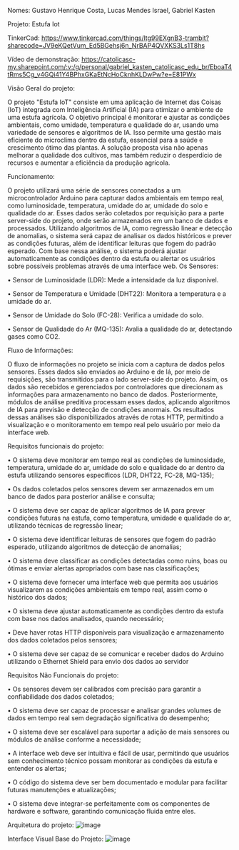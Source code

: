 Nomes: Gustavo Henrique Costa,
	   Lucas Mendes Israel,
     Gabriel Kasten
     
Projeto: Estufa Iot

TinkerCad: https://www.tinkercad.com/things/ltg99EXgnB3-trambit?sharecode=JV9eKQetVum_Ed5BGehsj6n_NrBAP4QVXKS3Ls1T8hs

Vídeo de demonstração: https://catolicasc-my.sharepoint.com/:v:/g/personal/gabriel_kasten_catolicasc_edu_br/EboaT4tRms5Cg_v4GQi41Y4BPhxGKaEtNcHoCknhKLDwPw?e=E81PWx

Visão Geral do projeto:

O projeto "Estufa IoT" consiste em uma aplicação de Internet das Coisas (IoT) integrada com Inteligência Artificial (IA) para otimizar o ambiente de uma estufa agrícola. O objetivo principal é monitorar e ajustar as condições ambientais, como umidade, temperatura e qualidade do ar, usando uma variedade de sensores e algoritmos de IA. Isso permite uma gestão mais eficiente do microclima dentro da estufa, essencial para a saúde e crescimento ótimo das plantas. A solução proposta visa não apenas melhorar a qualidade dos cultivos, mas também reduzir o desperdício de recursos e aumentar a eficiência da produção agrícola.

Funcionamento:

O projeto utilizará uma série de sensores conectados a um microcontrolador Arduino para capturar dados ambientais em tempo real, como luminosidade, temperatura, umidade do ar, umidade do solo e qualidade do ar. Esses dados serão coletados por requisição para a parte server-side do projeto, onde serão armazenados em um banco de dados e processados. Utilizando algoritmos de IA, como regressão linear e detecção de anomalias, o sistema será capaz de analisar os dados históricos e prever as condições futuras, além de identificar leituras que fogem do padrão esperado. Com base nessa análise, o sistema poderá ajustar automaticamente as condições dentro da estufa ou alertar os usuários sobre possíveis problemas através de uma interface web. Os Sensores:

•	Sensor de Luminosidade (LDR): Mede a intensidade da luz disponível.

•	Sensor de Temperatura e Umidade (DHT22): Monitora a temperatura e a umidade do ar.

•	Sensor de Umidade do Solo (FC-28): Verifica a umidade do solo.

•	Sensor de Qualidade do Ar (MQ-135): Avalia a qualidade do ar, detectando gases como CO2.

Fluxo de Informações:

O fluxo de informações no projeto se inicia com a captura de dados pelos sensores. Esses dados são enviados ao Arduino e de lá, por meio de requisições, são transmitidos para o lado server-side do projeto. Assim, os dados são recebidos e gerenciados por controladores que direcionam as informações para armazenamento no banco de dados. Posteriormente, módulos de análise preditiva processam esses dados, aplicando algoritmos de IA para previsão e detecção de condições anormais. Os resultados dessas análises são disponibilizados através de rotas HTTP, permitindo a visualização e o monitoramento em tempo real pelo usuário por meio da interface web.

Requisitos funcionais do projeto:

•	O sistema deve monitorar em tempo real as condições de luminosidade, temperatura, umidade do ar, umidade do solo e qualidade do ar dentro da estufa utilizando sensores específicos (LDR, DHT22, FC-28, MQ-135);

•	Os dados coletados pelos sensores devem ser armazenados em um banco de dados para posterior análise e consulta;

•	O sistema deve ser capaz de aplicar algoritmos de IA para prever condições futuras na estufa, como temperatura, umidade e qualidade do ar, utilizando técnicas de regressão linear;

•	O sistema deve identificar leituras de sensores que fogem do padrão esperado, utilizando algoritmos de detecção de anomalias;

•	O sistema deve classificar as condições detectadas como ruins, boas ou ótimas e enviar alertas apropriados com base nas classificações;

•	O sistema deve fornecer uma interface web que permita aos usuários visualizarem as condições ambientais em tempo real, assim como o histórico dos dados;

•	O sistema deve ajustar automaticamente as condições dentro da estufa com base nos dados analisados, quando necessário;

•	Deve haver rotas HTTP disponíveis para visualização e armazenamento dos dados coletados pelos sensores;

•	O sistema deve ser capaz de se comunicar e receber dados do Arduino utilizando o Ethernet Shield para envio dos dados ao servidor

Requisitos Não Funcionais do projeto:

•	Os sensores devem ser calibrados com precisão para garantir a confiabilidade dos dados coletados;

•	O sistema deve ser capaz de processar e analisar grandes volumes de dados em tempo real sem degradação significativa do desempenho;

•	O sistema deve ser escalável para suportar a adição de mais sensores ou módulos de análise conforme a necessidade;

•	A interface web deve ser intuitiva e fácil de usar, permitindo que usuários sem conhecimento técnico possam monitorar as condições da estufa e entender os alertas;

•	O código do sistema deve ser bem documentado e modular para facilitar futuras manutenções e atualizações;

•	O sistema deve integrar-se perfeitamente com os componentes de hardware e software, garantindo comunicação fluida entre eles.

Arquitetura do projeto:
 ![image](https://github.com/user-attachments/assets/f84dd346-3309-4e83-84f5-85abf5cd9865)

Interface Visual Base do Projeto: 
![image](https://github.com/user-attachments/assets/95c39dea-dc86-4b97-9971-4d73bb130e5a)
